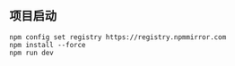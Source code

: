 ## 项目启动

```
npm config set registry https://registry.npmmirror.com 
npm install --force
npm run dev
```
